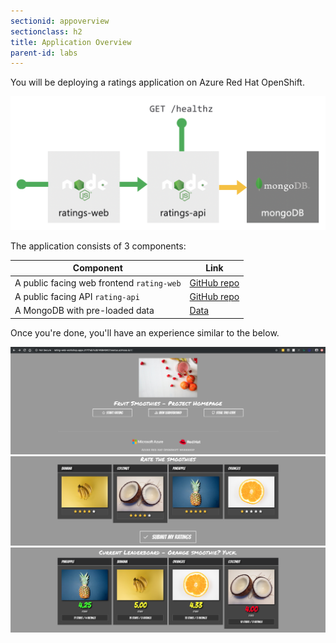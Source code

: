 ```yaml
---
sectionid: appoverview
sectionclass: h2
title: Application Overview
parent-id: labs
---
```


You will be deploying a ratings application on Azure Red Hat OpenShift.

![Application diagram](media/app-overview.png)

The application consists of 3 components:

| Component                                          | Link                                                               |
|----------------------------------------------------|--------------------------------------------------------------------|
| A public facing web frontend `rating-web`          | [GitHub repo](https://github.com/microsoft/rating-web)             |
| A public facing API `rating-api`                   | [GitHub repo](https://github.com/microsoft/rating-api)             |
| A MongoDB with pre-loaded data                     | [Data](https://github.com/microsoft/rating-api/tree/master/data)   |

Once you're done, you'll have an experience similar to the below.

![Application](media/app-overview-1.png)
![Application](media/app-overview-2.png)
![Application](media/app-overview-3.png)